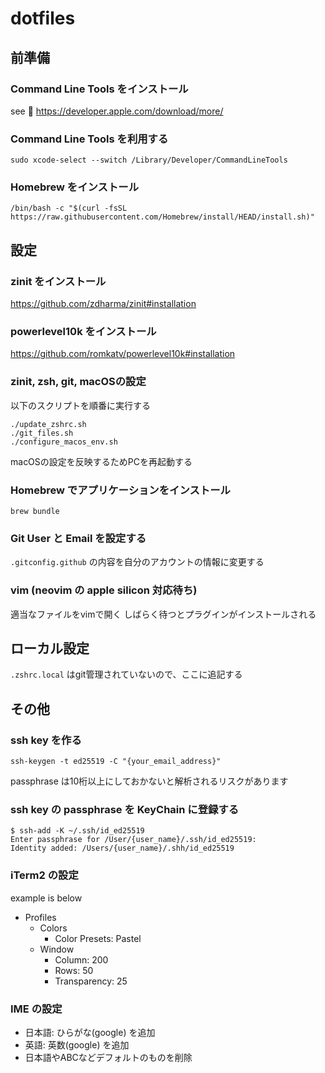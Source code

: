 # dotfiles

## 前準備

### Command Line Tools をインストール

see :eyes: https://developer.apple.com/download/more/

### Command Line Tools を利用する

```
sudo xcode-select --switch /Library/Developer/CommandLineTools
```

### Homebrew をインストール

```
/bin/bash -c "$(curl -fsSL https://raw.githubusercontent.com/Homebrew/install/HEAD/install.sh)"
```

## 設定

### zinit をインストール

https://github.com/zdharma/zinit#installation

### powerlevel10k をインストール

https://github.com/romkatv/powerlevel10k#installation

### zinit, zsh, git, macOSの設定

以下のスクリプトを順番に実行する

```
./update_zshrc.sh
./git_files.sh
./configure_macos_env.sh
```

macOSの設定を反映するためPCを再起動する

### Homebrew でアプリケーションをインストール

```
brew bundle
```

### Git User と Email を設定する

`.gitconfig.github` の内容を自分のアカウントの情報に変更する

### vim (neovim の apple silicon 対応待ち)

適当なファイルをvimで開く
しばらく待つとプラグインがインストールされる

## ローカル設定

`.zshrc.local` はgit管理されていないので、ここに追記する

## その他

### ssh key を作る

```
ssh-keygen -t ed25519 -C "{your_email_address}"
```

passphrase は10桁以上にしておかないと解析されるリスクがあります

### ssh key の passphrase を KeyChain に登録する

```
$ ssh-add -K ~/.ssh/id_ed25519
Enter passphrase for /User/{user_name}/.ssh/id_ed25519:
Identity added: /Users/{user_name}/.shh/id_ed25519
```

### iTerm2 の設定

example is below

- Profiles
  - Colors
    - Color Presets: Pastel
  - Window
    - Column: 200
    - Rows: 50
    - Transparency: 25

### IME の設定

- 日本語: ひらがな(google) を追加
- 英語: 英数(google) を追加
- 日本語やABCなどデフォルトのものを削除

